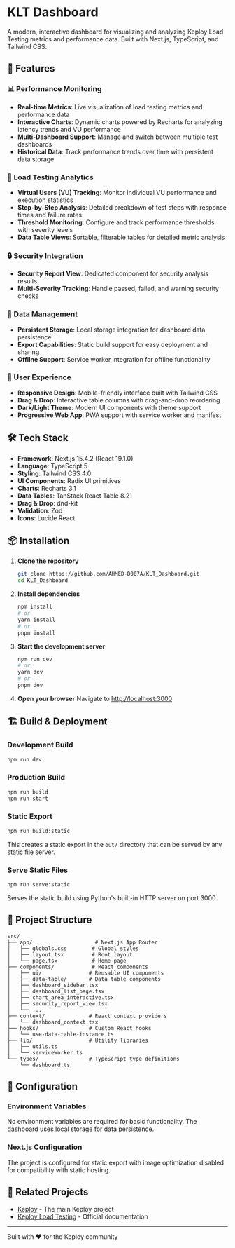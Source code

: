 # KLT Dashboard

A modern, interactive dashboard for visualizing and analyzing Keploy Load Testing metrics and performance data. Built with Next.js, TypeScript, and Tailwind CSS.

## 🚀 Features

### 📊 Performance Monitoring
- **Real-time Metrics**: Live visualization of load testing metrics and performance data
- **Interactive Charts**: Dynamic charts powered by Recharts for analyzing latency trends and VU performance
- **Multi-Dashboard Support**: Manage and switch between multiple test dashboards
- **Historical Data**: Track performance trends over time with persistent data storage

### 🎯 Load Testing Analytics
- **Virtual Users (VU) Tracking**: Monitor individual VU performance and execution statistics
- **Step-by-Step Analysis**: Detailed breakdown of test steps with response times and failure rates
- **Threshold Monitoring**: Configure and track performance thresholds with severity levels
- **Data Table Views**: Sortable, filterable tables for detailed metric analysis

### 🔒 Security Integration
- **Security Report View**: Dedicated component for security analysis results
- **Multi-Severity Tracking**: Handle passed, failed, and warning security checks

### 💾 Data Management
- **Persistent Storage**: Local storage integration for dashboard data persistence
- **Export Capabilities**: Static build support for easy deployment and sharing
- **Offline Support**: Service worker integration for offline functionality

### 🎨 User Experience
- **Responsive Design**: Mobile-friendly interface built with Tailwind CSS
- **Drag & Drop**: Interactive table columns with drag-and-drop reordering
- **Dark/Light Theme**: Modern UI components with theme support
- **Progressive Web App**: PWA support with service worker and manifest

## 🛠️ Tech Stack

- **Framework**: Next.js 15.4.2 (React 19.1.0)
- **Language**: TypeScript 5
- **Styling**: Tailwind CSS 4.0
- **UI Components**: Radix UI primitives
- **Charts**: Recharts 3.1
- **Data Tables**: TanStack React Table 8.21
- **Drag & Drop**: dnd-kit
- **Validation**: Zod
- **Icons**: Lucide React

## 📦 Installation

1. **Clone the repository**
   ```bash
   git clone https://github.com/AHMED-D007A/KLT_Dashboard.git
   cd KLT_Dashboard
   ```

2. **Install dependencies**
   ```bash
   npm install
   # or
   yarn install
   # or
   pnpm install
   ```

3. **Start the development server**
   ```bash
   npm run dev
   # or
   yarn dev
   # or
   pnpm dev
   ```

4. **Open your browser**
   Navigate to [http://localhost:3000](http://localhost:3000)

## 🏗️ Build & Deployment

### Development Build
```bash
npm run dev
```

### Production Build
```bash
npm run build
npm run start
```

### Static Export
```bash
npm run build:static
```
This creates a static export in the `out/` directory that can be served by any static file server.

### Serve Static Files
```bash
npm run serve:static
```
Serves the static build using Python's built-in HTTP server on port 3000.

## 📁 Project Structure

```
src/
├── app/                    # Next.js App Router
│   ├── globals.css        # Global styles
│   ├── layout.tsx         # Root layout
│   └── page.tsx           # Home page
├── components/            # React components
│   ├── ui/               # Reusable UI components
│   ├── data-table/       # Data table components
│   ├── dashboard_sidebar.tsx
│   ├── dashboard_list_page.tsx
│   ├── chart_area_interactive.tsx
│   ├── security_report_view.tsx
│   └── ...
├── context/              # React context providers
│   └── dashboard_context.tsx
├── hooks/                # Custom React hooks
│   └── use-data-table-instance.ts
├── lib/                  # Utility libraries
│   ├── utils.ts
│   └── serviceWorker.ts
└── types/                # TypeScript type definitions
    └── dashboard.ts
```

## 🔧 Configuration

### Environment Variables
No environment variables are required for basic functionality. The dashboard uses local storage for data persistence.

### Next.js Configuration
The project is configured for static export with image optimization disabled for compatibility with static hosting.

## 🔗 Related Projects

- [Keploy](https://github.com/keploy/keploy) - The main Keploy project
- [Keploy Load Testing](https://docs.keploy.io) - Official documentation

---

Built with ❤️ for the Keploy community

